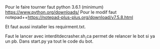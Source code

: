 Pour le faire tourner faut python 3.6.1 (minimum) https://www.python.org/downloads/
Pour le modif faut notepad++https://notepad-plus-plus.org/download/v7.5.8.html

Et faut aussi installer les requirment.txt.

Faut le lancer avec interditdecrasher.sh,ca permet de relancer le bot si ya un pb.
Dans start.py ya tout le code du bot.

